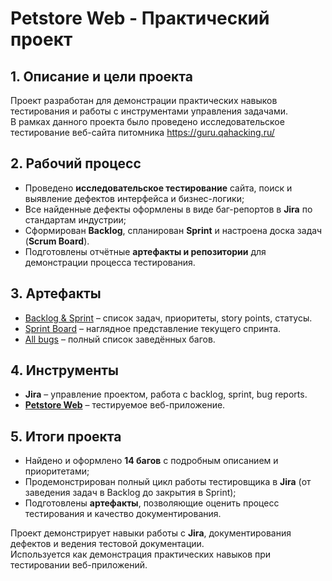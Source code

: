 # Petstore Web - Практический проект

## 1. Описание и цели проекта
Проект разработан для демонстрации практических навыков тестирования и работы с инструментами управления задачами.  
В рамках данного проекта было проведено исследовательское тестирование веб-сайта питомника https://guru.qahacking.ru/

## 2. Рабочий процесс
- Проведено **исследовательское тестирование** сайта, поиск и выявление дефектов интерфейса и бизнес-логики;
- Все найденные дефекты оформлены в виде баг-репортов в **Jira** по стандартам индустрии; 
- Сформирован **Backlog**, спланирован **Sprint** и настроена доска задач (**Scrum Board**).
- Подготовлены отчётные **артефакты и репозитории** для демонстрации процесса тестирования.

## 3. Артефакты
- [Backlog & Sprint](docs/backlog-sprint/backlog.md) – список задач, приоритеты, story points, статусы.
- [Sprint Board](docs/sprint-board/sprint_board.md) – наглядное представление текущего спринта.
- [All bugs](docs/bugs/bugs.md) – полный список заведённых багов.

## 4. Инструменты
- **Jira** – управление проектом, работа с backlog, sprint, bug reports.
- **[Petstore Web](https://guru.qahacking.ru/)** – тестируемое веб-приложение.

## 5. Итоги проекта
- Найдено и оформлено **14 багов** с подробным описанием и приоритетами;
- Продемонстрирован полный цикл работы тестировщика в **Jira** (от заведения задач в Backlog до закрытия в Sprint);
- Подготовлены **артефакты**, позволяющие оценить процесс тестирования и качество документирования.

Проект демонстрирует навыки работы с **Jira**, документирования дефектов и ведения тестовой документации.  
Используется как демонстрация практических навыков при тестировании веб-приложений. 